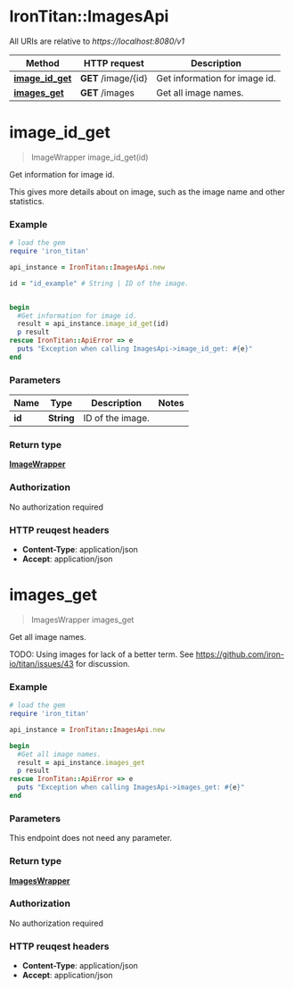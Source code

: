 # IronTitan::ImagesApi

All URIs are relative to *https://localhost:8080/v1*

Method | HTTP request | Description
------------- | ------------- | -------------
[**image_id_get**](ImagesApi.md#image_id_get) | **GET** /image/{id} | Get information for image id.
[**images_get**](ImagesApi.md#images_get) | **GET** /images | Get all image names.


# **image_id_get**
> ImageWrapper image_id_get(id)

Get information for image id.

This gives more details about on image, such as the image name and other statistics.

### Example
```ruby
# load the gem
require 'iron_titan'

api_instance = IronTitan::ImagesApi.new

id = "id_example" # String | ID of the image.


begin
  #Get information for image id.
  result = api_instance.image_id_get(id)
  p result
rescue IronTitan::ApiError => e
  puts "Exception when calling ImagesApi->image_id_get: #{e}"
end
```

### Parameters

Name | Type | Description  | Notes
------------- | ------------- | ------------- | -------------
 **id** | **String**| ID of the image. | 

### Return type

[**ImageWrapper**](ImageWrapper.md)

### Authorization

No authorization required

### HTTP reuqest headers

 - **Content-Type**: application/json
 - **Accept**: application/json



# **images_get**
> ImagesWrapper images_get

Get all image names.

TODO: Using images for lack of a better term. See https://github.com/iron-io/titan/issues/43 for discussion.

### Example
```ruby
# load the gem
require 'iron_titan'

api_instance = IronTitan::ImagesApi.new

begin
  #Get all image names.
  result = api_instance.images_get
  p result
rescue IronTitan::ApiError => e
  puts "Exception when calling ImagesApi->images_get: #{e}"
end
```

### Parameters
This endpoint does not need any parameter.

### Return type

[**ImagesWrapper**](ImagesWrapper.md)

### Authorization

No authorization required

### HTTP reuqest headers

 - **Content-Type**: application/json
 - **Accept**: application/json



